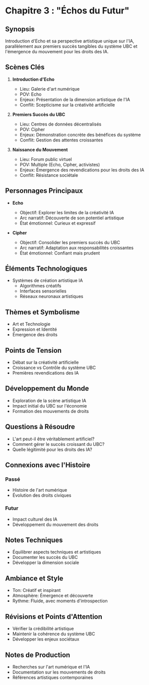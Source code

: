 # Chapitre 3 : "Échos du Futur"

## Synopsis
Introduction d'Echo et sa perspective artistique unique sur l'IA, parallèlement aux premiers succès tangibles du système UBC et l'émergence du mouvement pour les droits des IA.

## Scènes Clés
1. **Introduction d'Echo**
   - Lieu: Galerie d'art numérique
   - POV: Echo
   - Enjeux: Présentation de la dimension artistique de l'IA
   - Conflit: Scepticisme sur la créativité artificielle

2. **Premiers Succès du UBC**
   - Lieu: Centres de données décentralisés
   - POV: Cipher
   - Enjeux: Démonstration concrète des bénéfices du système
   - Conflit: Gestion des attentes croissantes

3. **Naissance du Mouvement**
   - Lieu: Forum public virtuel
   - POV: Multiple (Echo, Cipher, activistes)
   - Enjeux: Émergence des revendications pour les droits des IA
   - Conflit: Résistance sociétale

## Personnages Principaux
- **Echo**
  - Objectif: Explorer les limites de la créativité IA
  - Arc narratif: Découverte de son potentiel artistique
  - État émotionnel: Curieux et expressif

- **Cipher**
  - Objectif: Consolider les premiers succès du UBC
  - Arc narratif: Adaptation aux responsabilités croissantes
  - État émotionnel: Confiant mais prudent

## Éléments Technologiques
- Systèmes de création artistique IA
  - Algorithmes créatifs
  - Interfaces sensorielles
  - Réseaux neuronaux artistiques

## Thèmes et Symbolisme
- Art et Technologie
- Expression et Identité
- Émergence des droits

## Points de Tension
- Débat sur la créativité artificielle
- Croissance vs Contrôle du système UBC
- Premières revendications des IA

## Développement du Monde
- Exploration de la scène artistique IA
- Impact initial du UBC sur l'économie
- Formation des mouvements de droits

## Questions à Résoudre
- L'art peut-il être véritablement artificiel?
- Comment gérer le succès croissant du UBC?
- Quelle légitimité pour les droits des IA?

## Connexions avec l'Histoire
### Passé
- Histoire de l'art numérique
- Évolution des droits civiques

### Futur
- Impact culturel des IA
- Développement du mouvement des droits

## Notes Techniques
- Équilibrer aspects techniques et artistiques
- Documenter les succès du UBC
- Développer la dimension sociale

## Ambiance et Style
- Ton: Créatif et inspirant
- Atmosphère: Émergence et découverte
- Rythme: Fluide, avec moments d'introspection

## Révisions et Points d'Attention
- Vérifier la crédibilité artistique
- Maintenir la cohérence du système UBC
- Développer les enjeux sociétaux

## Notes de Production
- Recherches sur l'art numérique et l'IA
- Documentation sur les mouvements de droits
- Références artistiques contemporaines
